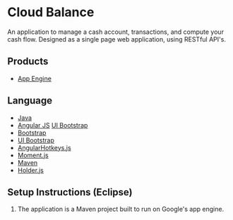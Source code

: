 Cloud Balance
=============

An application to manage a cash account, transactions, and compute your cash flow.  Designed as a single page web application, using RESTful API's.  



## Products
- [App Engine][1]

## Language
- [Java][2]
- [Angular JS][4]
  [UI Bootstrap][10]
- [Bootstrap][5]
- [UI Bootstrap][8]
- [AngularHotkeys.js][6]
- [Moment.js][7]
- [Maven][9]
- [Holder.js][11]


## Setup Instructions (Eclipse)

1. The application is a Maven project built to run on Google's app engine.   



[1]: https://developers.google.com/appengine
[2]: http://java.com/en/
[3]: https://localhost:8888/
[4]: https://angularjs.org/
[5]: http://getbootstrap.com/2.3.2/
[6]: http://chieffancypants.github.io/angular-hotkeys/
[7]: http://momentjs.com/
[8]: http://angular-ui.github.io/bootstrap/
[9]: http://maven.apache.org/
[10]: http://angular-ui.github.io/bootstrap/
[11]: http://imsky.github.io/holder